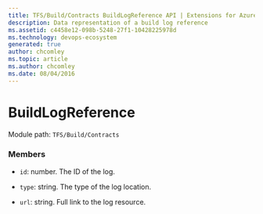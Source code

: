 ```yaml
---
title: TFS/Build/Contracts BuildLogReference API | Extensions for Azure DevOps Services
description: Data representation of a build log reference
ms.assetid: c4458e12-098b-5248-27f1-10428225978d
ms.technology: devops-ecosystem
generated: true
author: chcomley
ms.topic: article
ms.author: chcomley
ms.date: 08/04/2016
---
```


# BuildLogReference

Module path: `TFS/Build/Contracts`

### Members

- `id`: number. The ID of the log.

- `type`: string. The type of the log location.

- `url`: string. Full link to the log resource.
